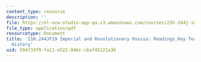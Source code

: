 ```yaml
---
content_type: resource
description: ''
file: https://ol-ocw-studio-app-qa.s3.amazonaws.com/courses/21h-244j-imperial-and-revolutionary-russia-culture-and-politics-1700-1917-fall-2019/594f33f9fa11e52294bccba745221a36_MIT21H_244JF19_KeyTermsHistory.pdf
file_type: application/pdf
resourcetype: Document
title: '21H.244JF19 Imperial and Revolutionary Russia: Readings_Key Terms in Russian
  History'
uid: 594f33f9-fa11-e522-94bc-cba745221a36
---
```

